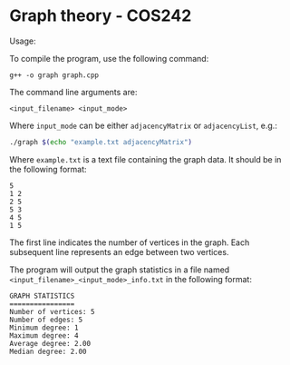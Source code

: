 # Graph theory - COS242

Usage:

To compile the program, use the following command:
```
g++ -o graph graph.cpp
```

The command line arguments are:

```
<input_filename> <input_mode>
```

Where `input_mode` can be either `adjacencyMatrix` or `adjacencyList`, e.g.:

```bash
./graph $(echo "example.txt adjacencyMatrix")
```

Where `example.txt` is a text file containing the graph data. It should be in the following format:

```
5
1 2
2 5
5 3
4 5
1 5
```

The first line indicates the number of vertices in the graph. Each subsequent line represents an edge between two vertices.

The program will output the graph statistics in a file named `<input_filename>_<input_mode>_info.txt` in the following format:

```
GRAPH STATISTICS
================
Number of vertices: 5
Number of edges: 5
Minimum degree: 1
Maximum degree: 4
Average degree: 2.00
Median degree: 2.00
```

